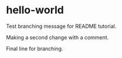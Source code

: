 hello-world
===========

Test branching message for README tutorial.

Making a second change with a comment.

Final line for branching.
